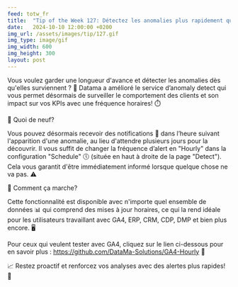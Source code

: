 ```yaml
---
feed: totw_fr
title:  "Tip of the Week 127: Détectez les anomalies plus rapidement que jamais ! 🌟"
date:   2024-10-10 12:00:00 +0200
img_url: /assets/images/tip/127.gif
img_type: image/gif
img_width: 600
img_height: 300
layout: post
---
```


Vous voulez garder une longueur d'avance et détecter les anomalies dès qu'elles surviennent ? 🤔 Datama a amélioré le service d’anomaly detect qui vous permet désormais de surveiller le comportement des clients et son impact sur vos KPIs avec une fréquence horaires! ⏱️ 
 
🚨 Quoi de neuf?  

Vous pouvez désormais recevoir des notifications 📩 dans l’heure suivant l'apparition d'une anomalie, au lieu d'attendre plusieurs jours pour la découvrir. Il vous suffit de changer la fréquence d’alert en "Hourly" dans la configuration "Schedule" 🕔 (située en haut à droite de la page "Detect"). Cela vous garantit d'être immédiatement informé lorsque quelque chose ne va pas. ⚠️  

🔧 Comment ça marche?  

Cette fonctionnalité est disponible avec n'importe quel ensemble de données 📊 qui comprend des mises à jour horaires, ce qui la rend idéale pour les utilisateurs travaillant avec GA4, ERP, CRM, CDP, DMP et bien plus encore. 🖥️

Pour ceux qui veulent tester avec GA4, cliquez sur le lien ci-dessous pour en savoir plus : https://github.com/DataMa-Solutions/GA4-Hourly 🔗

📈 Restez proactif et renforcez vos analyses avec des alertes plus rapides! 🚀
